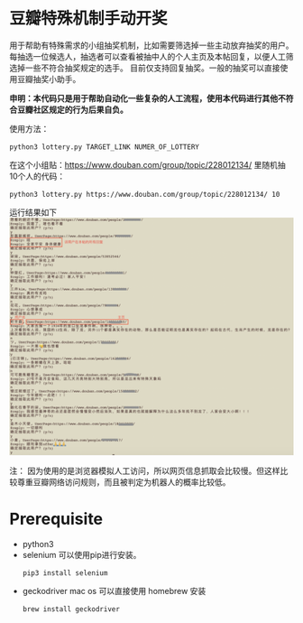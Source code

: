 # 豆瓣特殊机制手动开奖  

用于帮助有特殊需求的小组抽奖机制，比如需要筛选掉一些主动放弃抽奖的用户。每抽选一位候选人，抽选者可以查看被抽中人的个人主页及本帖回复，以便人工筛选掉一些不符合抽奖规定的选手。
目前仅支持回复抽奖。一般的抽奖可以直接使用豆瓣抽奖小助手。  
  
**申明：本代码只是用于帮助自动化一些复杂的人工流程，使用本代码进行其他不符合豆瓣社区规定的行为后果自负。**  
  
使用方法：
```
python3 lottery.py TARGET_LINK NUMER_OF_LOTTERY
```
在这个小组贴：https://www.douban.com/group/topic/228012134/ 里随机抽10个人的代码：
```
python3 lottery.py https://www.douban.com/group/topic/228012134/ 10
```
运行结果如下
![](https://github.com/elahw-zh25/douban-custom-lottery/blob/main/Example.png)

注： 因为使用的是浏览器模拟人工访问，所以网页信息抓取会比较慢。但这样比较尊重豆瓣网络访问规则，而且被判定为机器人的概率比较低。

# Prerequisite
- python3
- selenium
  可以使用pip进行安装。 
  ```
  pip3 install selenium
  ```
- geckodriver
  mac os 可以直接使用 homebrew 安装 
  ```
  brew install geckodriver
  ```


